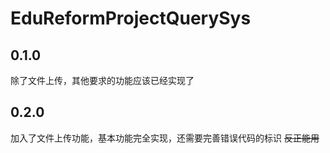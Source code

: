 # EduReformProjectQuerySys
## 0.1.0
除了文件上传，其他要求的功能应该已经实现了
## 0.2.0
加入了文件上传功能，基本功能完全实现，还需要完善错误代码的标识
~~反正能用~~
